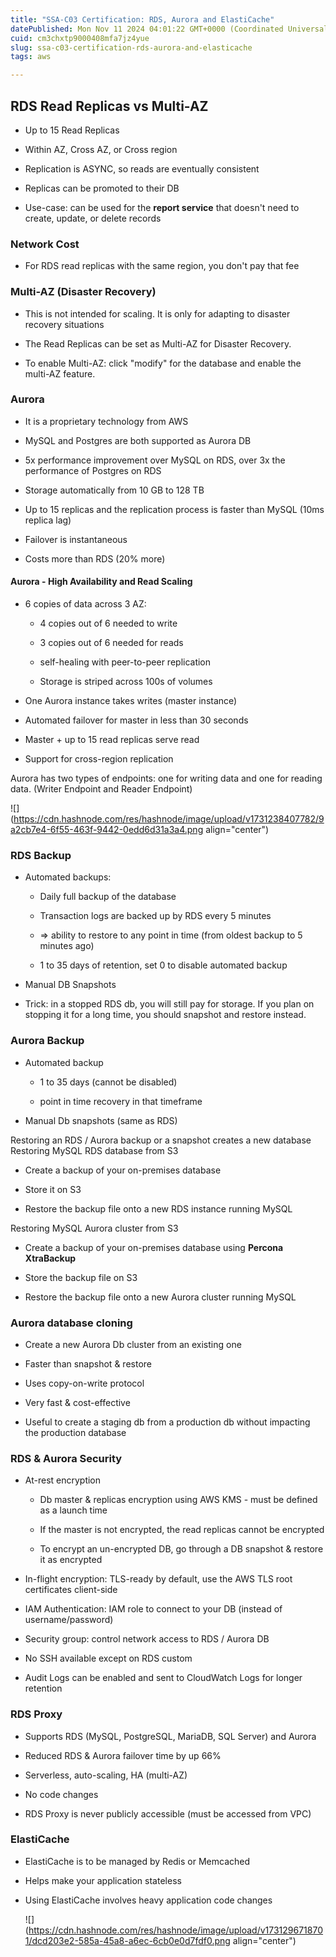 ```yaml
---
title: "SSA-C03 Certification: RDS, Aurora and ElastiCache"
datePublished: Mon Nov 11 2024 04:01:22 GMT+0000 (Coordinated Universal Time)
cuid: cm3chxtp9000408mfa7jz4yue
slug: ssa-c03-certification-rds-aurora-and-elasticache
tags: aws

---
```


## RDS Read Replicas vs Multi-AZ

* Up to 15 Read Replicas
    
* Within AZ, Cross AZ, or Cross region
    
* Replication is ASYNC, so reads are eventually consistent
    
* Replicas can be promoted to their DB
    
* Use-case: can be used for the **report service** that doesn't need to create, update, or delete records
    

### Network Cost

* For RDS read replicas with the same region, you don't pay that fee
    

### Multi-AZ (Disaster Recovery)

* This is not intended for scaling. It is only for adapting to disaster recovery situations
    
* The Read Replicas can be set as Multi-AZ for Disaster Recovery.
    
* To enable Multi-AZ: click "modify" for the database and enable the multi-AZ feature.
    

### Aurora

* It is a proprietary technology from AWS
    
* MySQL and Postgres are both supported as Aurora DB
    
* 5x performance improvement over MySQL on RDS, over 3x the performance of Postgres on RDS
    
* Storage automatically from 10 GB to 128 TB
    
* Up to 15 replicas and the replication process is faster than MySQL (10ms replica lag)
    
* Failover is instantaneous
    
* Costs more than RDS (20% more)
    

#### Aurora - High Availability and Read Scaling

* 6 copies of data across 3 AZ:
    
    * 4 copies out of 6 needed to write
        
    * 3 copies out of 6 needed for reads
        
    * self-healing with peer-to-peer replication
        
    * Storage is striped across 100s of volumes
        
* One Aurora instance takes writes (master instance)
    
* Automated failover for master in less than 30 seconds
    
* Master + up to 15 read replicas serve read
    
* Support for cross-region replication
    

Aurora has two types of endpoints: one for writing data and one for reading data. (Writer Endpoint and Reader Endpoint)

![](https://cdn.hashnode.com/res/hashnode/image/upload/v1731238407782/9a2cb7e4-6f55-463f-9442-0edd6d31a3a4.png align="center")

### RDS Backup

* Automated backups:
    
    * Daily full backup of the database
        
    * Transaction logs are backed up by RDS every 5 minutes
        
    * \=&gt; ability to restore to any point in time (from oldest backup to 5 minutes ago)
        
    * 1 to 35 days of retention, set 0 to disable automated backup
        
* Manual DB Snapshots
    
* Trick: in a stopped RDS db, you will still pay for storage. If you plan on stopping it for a long time, you should snapshot and restore instead.
    

### Aurora Backup

* Automated backup
    
    * 1 to 35 days (cannot be disabled)
        
    * point in time recovery in that timeframe
        
* Manual Db snapshots (same as RDS)
    

Restoring an RDS / Aurora backup or a snapshot creates a new database Restoring MySQL RDS database from S3

* Create a backup of your on-premises database
    
* Store it on S3
    
* Restore the backup file onto a new RDS instance running MySQL
    

Restoring MySQL Aurora cluster from S3

* Create a backup of your on-premises database using **Percona XtraBackup**
    
* Store the backup file on S3
    
* Restore the backup file onto a new Aurora cluster running MySQL
    

### Aurora database cloning

* Create a new Aurora Db cluster from an existing one
    
* Faster than snapshot & restore
    
* Uses copy-on-write protocol
    
* Very fast & cost-effective
    
* Useful to create a staging db from a production db without impacting the production database
    

### RDS & Aurora Security

* At-rest encryption
    
    * Db master & replicas encryption using AWS KMS - must be defined as a launch time
        
    * If the master is not encrypted, the read replicas cannot be encrypted
        
    * To encrypt an un-encrypted DB, go through a DB snapshot & restore it as encrypted
        
* In-flight encryption: TLS-ready by default, use the AWS TLS root certificates client-side
    
* IAM Authentication: IAM role to connect to your DB (instead of username/password)
    
* Security group: control network access to RDS / Aurora DB
    
* No SSH available except on RDS custom
    
* Audit Logs can be enabled and sent to CloudWatch Logs for longer retention
    

### RDS Proxy

* Supports RDS (MySQL, PostgreSQL, MariaDB, SQL Server) and Aurora
    
* Reduced RDS & Aurora failover time by up 66%
    
* Serverless, auto-scaling, HA (multi-AZ)
    
* No code changes
    
* RDS Proxy is never publicly accessible (must be accessed from VPC)
    

### ElastiCache

* ElastiCache is to be managed by Redis or Memcached
    
* Helps make your application stateless
    
* Using ElastiCache involves heavy application code changes
    
    ![](https://cdn.hashnode.com/res/hashnode/image/upload/v1731296718701/dcd203e2-585a-45a8-a6ec-6cb0e0d7fdf0.png align="center")

